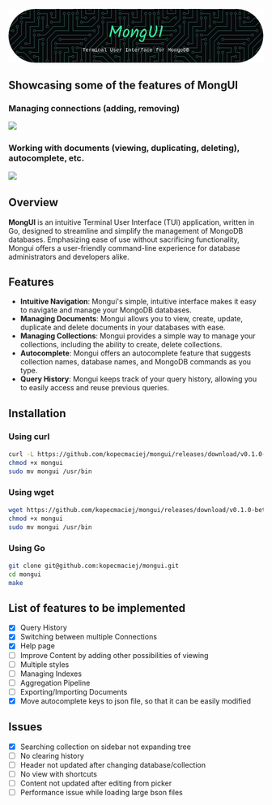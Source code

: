 <p align="center"><img src="./assets/mongui_header.png"></p>

## Showcasing some of the features of MongUI

### Managing connections (adding, removing)

![](./assets/manage_connections.gif)

### Working with documents (viewing, duplicating, deleting), autocomplete, etc.

![](./assets/working_with_documents.gif)

## Overview

**MongUI** is an intuitive Terminal User Interface (TUI) application, written in
Go, designed to streamline and simplify the management of MongoDB databases.
Emphasizing ease of use without sacrificing functionality, Mongui offers a
user-friendly command-line experience for database administrators and developers
alike.

## Features

- **Intuitive Navigation**: Mongui's simple, intuitive interface makes it easy
  to navigate and manage your MongoDB databases.
- **Managing Documents**: Mongui allows you to view, create, update, duplicate
  and delete documents in your databases with ease.
- **Managing Collections**: Mongui provides a simple way to manage your
  collections, including the ability to create, delete collections.
- **Autocomplete**: Mongui offers an autocomplete feature that suggests
  collection names, database names, and MongoDB commands as you type.
- **Query History**: Mongui keeps track of your query history, allowing you to
  easily access and reuse previous queries.

## Installation

### Using curl

```bash
curl -L https://github.com/kopecmaciej/mongui/releases/download/v0.1.0-beta/mongui -o mongui
chmod +x mongui
sudo mv mongui /usr/bin
```

### Using wget

```bash
wget https://github.com/kopecmaciej/mongui/releases/download/v0.1.0-beta/mongui
chmod +x mongui
sudo mv mongui /usr/bin
```

### Using Go

```bash
git clone git@github.com:kopecmaciej/mongui.git
cd mongui
make
```

## List of features to be implemented

- [x] Query History
- [x] Switching between multiple Connections
- [x] Help page
- [ ] Improve Content by adding other possibilities of viewing
- [ ] Multiple styles
- [ ] Managing Indexes
- [ ] Aggregation Pipeline
- [ ] Exporting/Importing Documents
- [x] Move autocomplete keys to json file, so that it can be easily modified

## Issues

- [x] Searching collection on sidebar not expanding tree
- [ ] No clearing history
- [ ] Header not updated after changing database/collection
- [ ] No view with shortcuts
- [ ] Content not updated after editing from picker
- [ ] Performance issue while loading large bson files

